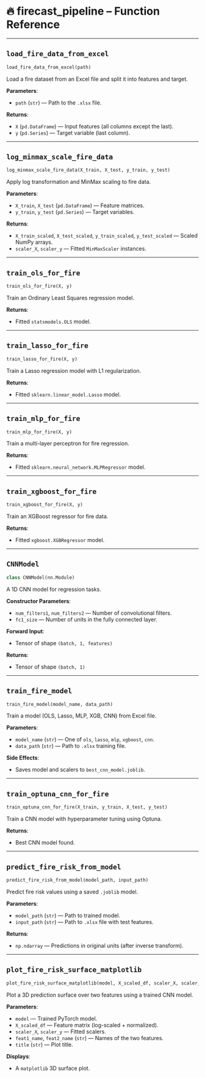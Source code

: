 # 🔥 firecast_pipeline – Function Reference

---

## `load_fire_data_from_excel`

```python
load_fire_data_from_excel(path)
```

Load a fire dataset from an Excel file and split it into features and target.

**Parameters**:
- `path` (`str`) — Path to the `.xlsx` file.

**Returns**:
- `X` (`pd.DataFrame`) — Input features (all columns except the last).
- `y` (`pd.Series`) — Target variable (last column).

---

## `log_minmax_scale_fire_data`

```python
log_minmax_scale_fire_data(X_train, X_test, y_train, y_test)
```

Apply log transformation and MinMax scaling to fire data.

**Parameters**:
- `X_train`, `X_test` (`pd.DataFrame`) — Feature matrices.
- `y_train`, `y_test` (`pd.Series`) — Target variables.

**Returns**:
- `X_train_scaled`, `X_test_scaled`, `y_train_scaled`, `y_test_scaled` — Scaled NumPy arrays.
- `scaler_X`, `scaler_y` — Fitted `MinMaxScaler` instances.

---

## `train_ols_for_fire`

```python
train_ols_for_fire(X, y)
```

Train an Ordinary Least Squares regression model.

**Returns**:
- Fitted `statsmodels.OLS` model.

---

## `train_lasso_for_fire`

```python
train_lasso_for_fire(X, y)
```

Train a Lasso regression model with L1 regularization.

**Returns**:
- Fitted `sklearn.linear_model.Lasso` model.

---

## `train_mlp_for_fire`

```python
train_mlp_for_fire(X, y)
```

Train a multi-layer perceptron for fire regression.

**Returns**:
- Fitted `sklearn.neural_network.MLPRegressor` model.

---

## `train_xgboost_for_fire`

```python
train_xgboost_for_fire(X, y)
```

Train an XGBoost regressor for fire data.

**Returns**:
- Fitted `xgboost.XGBRegressor` model.

---

## `CNNModel`

```python
class CNNModel(nn.Module)
```

A 1D CNN model for regression tasks.

**Constructor Parameters**:
- `num_filters1`, `num_filters2` — Number of convolutional filters.
- `fc1_size` — Number of units in the fully connected layer.

**Forward Input**:
- Tensor of shape `(batch, 1, features)`

**Returns**:
- Tensor of shape `(batch, 1)`

---

## `train_fire_model`

```python
train_fire_model(model_name, data_path)
```

Train a model (OLS, Lasso, MLP, XGB, CNN) from Excel file.

**Parameters**:
- `model_name` (`str`) — One of `ols`, `lasso`, `mlp`, `xgboost`, `cnn`.
- `data_path` (`str`) — Path to `.xlsx` training file.

**Side Effects**:
- Saves model and scalers to `best_cnn_model.joblib`.

---

## `train_optuna_cnn_for_fire`

```python
train_optuna_cnn_for_fire(X_train, y_train, X_test, y_test)
```

Train a CNN model with hyperparameter tuning using Optuna.

**Returns**:
- Best CNN model found.

---

## `predict_fire_risk_from_model`

```python
predict_fire_risk_from_model(model_path, input_path)
```

Predict fire risk values using a saved `.joblib` model.

**Parameters**:
- `model_path` (`str`) — Path to trained model.
- `input_path` (`str`) — Path to `.xlsx` file with test features.

**Returns**:
- `np.ndarray` — Predictions in original units (after inverse transform).

---

## `plot_fire_risk_surface_matplotlib`

```python
plot_fire_risk_surface_matplotlib(model, X_scaled_df, scaler_X, scaler_y, feat1_name, feat2_name, title)
```

Plot a 3D prediction surface over two features using a trained CNN model.

**Parameters**:
- `model` — Trained PyTorch model.
- `X_scaled_df` — Feature matrix (log-scaled + normalized).
- `scaler_X`, `scaler_y` — Fitted scalers.
- `feat1_name`, `feat2_name` (`str`) — Names of the two features.
- `title` (`str`) — Plot title.

**Displays**:
- A `matplotlib` 3D surface plot.